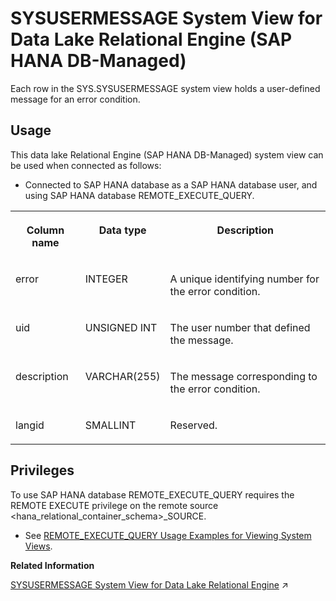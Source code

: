 <!-- loio96ce66486fbf4da3a705c8daa1dbc85f -->

# SYSUSERMESSAGE System View for Data Lake Relational Engine \(SAP HANA DB-Managed\)

Each row in the SYS.SYSUSERMESSAGE system view holds a user-defined message for an error condition.



## Usage

This data lake Relational Engine \(SAP HANA DB-Managed\) system view can be used when connected as follows:

-   Connected to SAP HANA database as a SAP HANA database user, and using SAP HANA database REMOTE\_EXECUTE\_QUERY.





<table>
<tr>
<th valign="top">

Column name

</th>
<th valign="top">

Data type

</th>
<th valign="top">

Description

</th>
</tr>
<tr>
<td valign="top">

error

</td>
<td valign="top">

INTEGER

</td>
<td valign="top">

A unique identifying number for the error condition.

</td>
</tr>
<tr>
<td valign="top">

uid

</td>
<td valign="top">

UNSIGNED INT

</td>
<td valign="top">

The user number that defined the message.

</td>
</tr>
<tr>
<td valign="top">

description

</td>
<td valign="top">

VARCHAR\(255\)

</td>
<td valign="top">

The message corresponding to the error condition.

</td>
</tr>
<tr>
<td valign="top">

langid

</td>
<td valign="top">

SMALLINT

</td>
<td valign="top">

Reserved.

</td>
</tr>
</table>



<a name="loio96ce66486fbf4da3a705c8daa1dbc85f__section_gj1_wy1_4yb"/>

## Privileges

To use SAP HANA database REMOTE\_EXECUTE\_QUERY requires the REMOTE EXECUTE privilege on the remote source <hana\_relational\_container\_schema\>\_SOURCE.

-   See [REMOTE\_EXECUTE\_QUERY Usage Examples for Viewing System Views](https://help.sap.com/docs/SAP_HANA_DATA_LAKE/a898e08b84f21015969fa437e89860c8/ada51c0074354a5f99b60c14cffb653c.html).

**Related Information**  


[SYSUSERMESSAGE System View for Data Lake Relational Engine](https://help.sap.com/viewer/19b3964099384f178ad08f2d348232a9/2024_1_QRC/en-US/3beb0a2a6c5f10149b6a8464d96325f5.html "Each row in the SYS.SYSUSERMESSAGE system view holds a user-defined message for an error condition.") :arrow_upper_right:

